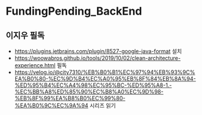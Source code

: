 # FundingPending_BackEnd

## 이지우 필독

- https://plugins.jetbrains.com/plugin/8527-google-java-format 설치
- https://woowabros.github.io/tools/2019/10/02/clean-architecture-experience.html 필독
- https://velog.io/@city7310/%EB%B0%B1%EC%97%94%EB%93%9C%EA%B0%80-%EC%9D%B4%EC%A0%95%EB%8F%84%EB%8A%94-%ED%95%B4%EC%A4%98%EC%95%BC-%ED%95%A8-1.-%EC%BB%A8%ED%85%90%EC%B8%A0%EC%9D%98-%EB%8F%99%EA%B8%B0%EC%99%80-%EA%B0%9C%EC%9A%94 시리즈 읽기
